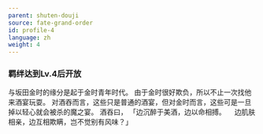 ```yaml
---
parent: shuten-douji
source: fate-grand-order
id: profile-4
language: zh
weight: 4
---
```


### 羁绊达到Lv.4后开放

与坂田金时的缘分是起于金时青年时代。
由于金时很好欺负，所以不止一次找他来酒宴玩耍。
对酒吞而言，这些只是普通的酒宴，但对金时而言，这些可是一旦掉以轻心就会被杀的魔之宴。
酒吞曰，
「边沉醉于美酒，边以命相搏。
　边肌肤相亲，边互相欺瞒，岂不觉别有风味？」
